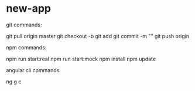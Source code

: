 # new-app

git commands:

git pull origin master
git checkout -b <branch-name>
git add <files>
git commit -m "<commit-message>"
git push origin <branch-name>


npm commands:

npm run start:real
npm run start:mock
npm install
npm update

angular cli commands

ng g c <component-name>